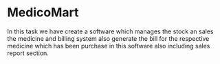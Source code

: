 # MedicoMart

In this task we have create a software which manages the stock an
sales the medicine and billing system also generate the bill for the
respective medicine which has been purchase in this software also
including sales report section.
